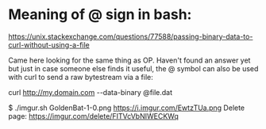 # Meaning of @ sign in bash:

https://unix.stackexchange.com/questions/77588/passing-binary-data-to-curl-without-using-a-file

Came here looking for the same thing as OP. Haven't found an answer yet but just in case someone else finds it useful, the @ symbol can also be used with curl to send a raw bytestream via a file:

curl http://my.domain.com --data-binary @file.dat

$ ./imgur.sh GoldenBat-1-0.png
https://i.imgur.com/EwtzTUa.png
Delete page: https://imgur.com/delete/FITVcVbNIWECKWq
